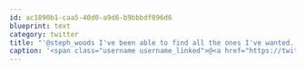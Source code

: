 ```yaml
---
id: ac1890b1-caa5-40d0-a9d6-b9bbbdf096d6
blueprint: text
category: twitter
title: "'@steph_woods I've been able to find all the ones I've wanted.  Well except Instagram but whatever :)"
caption: '<span class="username username_linked">@<a href="https://twitter.com/steph_woods" title="Stephanie Woods">steph_woods</a></span> I''ve been able to find all the ones I''ve wanted.  Well except Instagram but whatever :)'
---
```


